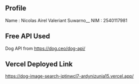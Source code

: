 ## Profile
Name : Nicolas Airel Valeriant Suwarno__
NIM : 2540117981

## Free API Used
Dog API from https://dog.ceo/dog-api/

## Vercel Deployed Link
https://dog-image-search-jptinwcl7-ardynizunia15.vercel.app/
